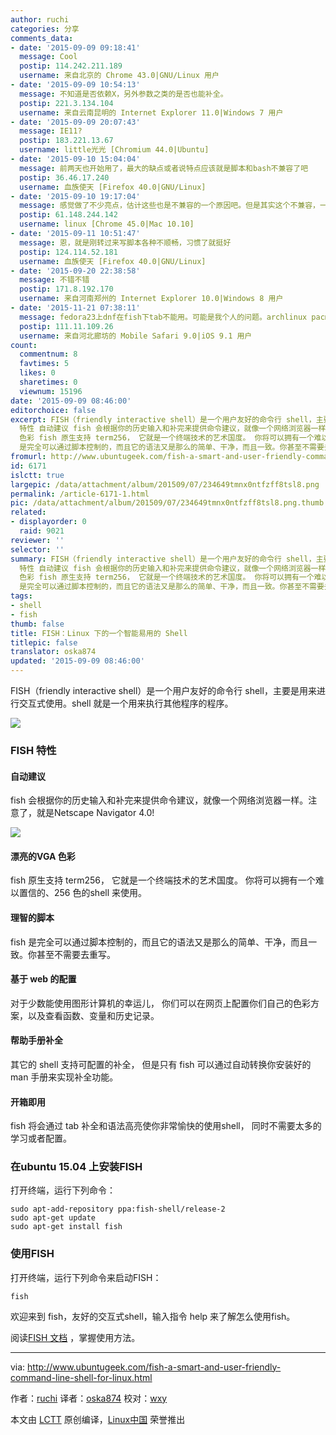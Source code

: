 ```yaml
---
author: ruchi
categories: 分享
comments_data:
- date: '2015-09-09 09:18:41'
  message: Cool
  postip: 114.242.211.189
  username: 来自北京的 Chrome 43.0|GNU/Linux 用户
- date: '2015-09-09 10:54:13'
  message: 不知道是否依赖X，另外参数之类的是否也能补全。
  postip: 221.3.134.104
  username: 来自云南昆明的 Internet Explorer 11.0|Windows 7 用户
- date: '2015-09-09 20:07:43'
  message: IE11?
  postip: 183.221.13.67
  username: little光光 [Chromium 44.0|Ubuntu]
- date: '2015-09-10 15:04:04'
  message: 前两天也开始用了，最大的缺点或者说特点应该就是脚本和bash不兼容了吧
  postip: 36.46.17.240
  username: 血族使天 [Firefox 40.0|GNU/Linux]
- date: '2015-09-10 19:17:04'
  message: 感觉做了不少亮点，估计这些也是不兼容的一个原因吧。但是其实这个不兼容，一般来说没事——对于脚本来说，都会指明自己所需要用的解释器。
  postip: 61.148.244.142
  username: linux [Chrome 45.0|Mac 10.10]
- date: '2015-09-11 10:51:47'
  message: 恩，就是刚转过来写脚本各种不顺畅，习惯了就挺好
  postip: 124.114.52.181
  username: 血族使天 [Firefox 40.0|GNU/Linux]
- date: '2015-09-20 22:38:58'
  message: 不错不错
  postip: 171.8.192.170
  username: 来自河南郑州的 Internet Explorer 10.0|Windows 8 用户
- date: '2015-11-21 07:38:11'
  message: fedora23上dnf在fish下tab不能用。可能是我个人的问题。archlinux pacman没问题。
  postip: 111.11.109.26
  username: 来自河北廊坊的 Mobile Safari 9.0|iOS 9.1 用户
count:
  commentnum: 8
  favtimes: 5
  likes: 0
  sharetimes: 0
  viewnum: 15196
date: '2015-09-09 08:46:00'
editorchoice: false
excerpt: FISH（friendly interactive shell）是一个用户友好的命令行 shell，主要是用来进行交互式使用。shell 就是一个用来执行其他程序的程序。  FISH
  特性 自动建议 fish 会根据你的历史输入和补完来提供命令建议，就像一个网络浏览器一样。注意了，就是Netscape Navigator 4.0!  漂亮的VGA
  色彩 fish 原生支持 term256， 它就是一个终端技术的艺术国度。 你将可以拥有一个难以置信的、256 色的shell 来使用。 理智的脚本 fish
  是完全可以通过脚本控制的，而且它的语法又是那么的简单、干净，而且一致。你甚至不需要去重写。 基于 web 的配置
fromurl: http://www.ubuntugeek.com/fish-a-smart-and-user-friendly-command-line-shell-for-linux.html
id: 6171
islctt: true
largepic: /data/attachment/album/201509/07/234649tmnx0ntfzff8tsl8.png
permalink: /article-6171-1.html
pic: /data/attachment/album/201509/07/234649tmnx0ntfzff8tsl8.png.thumb.jpg
related:
- displayorder: 0
  raid: 9021
reviewer: ''
selector: ''
summary: FISH（friendly interactive shell）是一个用户友好的命令行 shell，主要是用来进行交互式使用。shell 就是一个用来执行其他程序的程序。  FISH
  特性 自动建议 fish 会根据你的历史输入和补完来提供命令建议，就像一个网络浏览器一样。注意了，就是Netscape Navigator 4.0!  漂亮的VGA
  色彩 fish 原生支持 term256， 它就是一个终端技术的艺术国度。 你将可以拥有一个难以置信的、256 色的shell 来使用。 理智的脚本 fish
  是完全可以通过脚本控制的，而且它的语法又是那么的简单、干净，而且一致。你甚至不需要去重写。 基于 web 的配置
tags:
- shell
- fish
thumb: false
title: FISH：Linux 下的一个智能易用的 Shell
titlepic: false
translator: oska874
updated: '2015-09-09 08:46:00'
---
```


FISH（friendly interactive shell）是一个用户友好的命令行 shell，主要是用来进行交互式使用。shell 就是一个用来执行其他程序的程序。


![](/data/attachment/album/201509/07/234649tmnx0ntfzff8tsl8.png)


### FISH 特性


#### 自动建议


fish 会根据你的历史输入和补完来提供命令建议，就像一个网络浏览器一样。注意了，就是Netscape Navigator 4.0!


![](/data/attachment/album/201509/07/234731dhzpb2xbjpa9bep9.gif)


#### 漂亮的VGA 色彩


fish 原生支持 term256， 它就是一个终端技术的艺术国度。 你将可以拥有一个难以置信的、256 色的shell 来使用。


#### 理智的脚本


fish 是完全可以通过脚本控制的，而且它的语法又是那么的简单、干净，而且一致。你甚至不需要去重写。


#### 基于 web 的配置


对于少数能使用图形计算机的幸运儿， 你们可以在网页上配置你们自己的色彩方案，以及查看函数、变量和历史记录。


#### 帮助手册补全


其它的 shell 支持可配置的补全， 但是只有 fish 可以通过自动转换你安装好的 man 手册来实现补全功能。


#### 开箱即用


fish 将会通过 tab 补全和语法高亮使你非常愉快的使用shell， 同时不需要太多的学习或者配置。


### 在ubuntu 15.04 上安装FISH


打开终端，运行下列命令：



```
sudo apt-add-repository ppa:fish-shell/release-2
sudo apt-get update
sudo apt-get install fish

```

### 使用FISH


打开终端，运行下列命令来启动FISH：



```
fish

```

欢迎来到 fish，友好的交互式shell，输入指令 help 来了解怎么使用fish。


阅读[FISH 文档](http://fishshell.com/docs/current/index.html#introduction) ，掌握使用方法。




---


via: <http://www.ubuntugeek.com/fish-a-smart-and-user-friendly-command-line-shell-for-linux.html>


作者：[ruchi](http://www.ubuntugeek.com/author/ubuntufix) 译者：[oska874](https://github.com/oska874) 校对：[wxy](https://github.com/wxy)


本文由 [LCTT](https://github.com/LCTT/TranslateProject) 原创编译，[Linux中国](https://linux.cn/) 荣誉推出